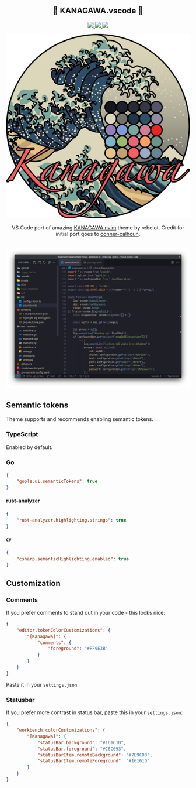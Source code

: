 <p align="center">
  <h2 align="center">🌊 KANAGAWA.vscode 🌊</h2>
  <p align="center">
      <a href="https://marketplace.visualstudio.com/items?itemName=qufiwefefwoyn.kanagawa">
        <img src="https://vsmarketplacebadge.apphb.com/version/qufiwefefwoyn.kanagawa.svg" />
      </a>
      <a href="https://marketplace.visualstudio.com/items?itemName=qufiwefefwoyn.kanagawa">
        <img src="https://img.shields.io/visual-studio-marketplace/i/qufiwefefwoyn.kanagawa" />
      </a>
      <a href="https://marketplace.visualstudio.com/items?itemName=qufiwefefwoyn.kanagawa">
        <img src="https://vsmarketplacebadge.apphb.com/rating-star/qufiwefefwoyn.kanagawa.svg" />
      </a>
  </p>
</p>

<p align="center">
  <img src="assets/logo.png" width="600" >
</p>

<p align="center">
VS Code port of amazing <a href="https://github.com/rebelot/kanagawa.nvim">KANAGAWA.nvim</a> theme by rebelot.
Credit for initial port goes to <a href="https://github.com/conner-calhoun">conner-calhoun</a>.
</p>

<p align="center">
  <h2 align="center"><img src="assets/screenshot.png"></h2>
</p>

## Semantic tokens

Theme supports and recommends enabling semantic tokens.

### TypeScript

Enabled by default.

### Go

```json
{
    "gopls.ui.semanticTokens": true
}
```

#### rust-analyzer

```json
{
    "rust-analyzer.highlighting.strings": true
}
```

#### `C#`

```json
{
    "csharp.semanticHighlighting.enabled": true
}
```

## Customization

### Comments

If you prefer comments to stand out in your code - this looks nice:

```json
{
    "editor.tokenColorCustomizations": {
        "[Kanagawa]": {
            "comments": {
                "foreground": "#FF9E3B"
            }
        }
    }
}
```

Paste it in your `settings.json`.

### Statusbar

If you prefer more contrast in status bar, paste this in your `settings.json`:

```json
{
    "workbench.colorCustomizations": {
        "[Kanagawa]": {
            "statusBar.background": "#16161D",
            "statusBar.foreground": "#C8C093",
            "statusBarItem.remoteBackground": "#7E9CD8",
            "statusBarItem.remoteForeground": "#16161D"
        }
    }
}
```
